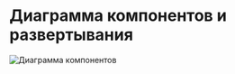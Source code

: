 # Диаграмма компонентов и развертывания

![Диаграмма компонентов](https://github.com/maxim265/See-the-Light/blob/main/diagrams/images/components.jpg)
